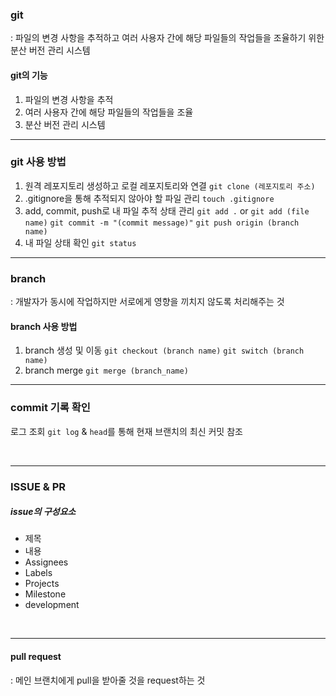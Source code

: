 ### git

: 파일의 변경 사항을 추적하고 여러 사용자 간에 해당 파일들의 작업들을 조율하기 위한 분산 버전 관리 시스템

#### git의 기능

1. 파일의 변경 사항을 추적
2. 여러 사용자 간에 해당 파일들의 작업들을 조율
3. 분산 버전 관리 시스템

---

### git 사용 방법

1. 원격 레포지토리 생성하고 로컬 레포지토리와 연결
   `git clone (레포지토리 주소)`
   <br>
2. .gitignore을 통해 추적되지 않아야 할 파일 관리
   `touch .gitignore`
   <br>
3. add, commit, push로 내 파일 추적 상태 관리
   `git add .` or `git add (file name)`
   `git commit -m "(commit message)"`
   `git push origin (branch name)`
   <br>
4. 내 파일 상태 확인
   `git status`
   <br>

---

### branch

: 개발자가 동시에 작업하지만 서로에게 영향을 끼치지 않도록 처리해주는 것

#### branch 사용 방법

1. branch 생성 및 이동
   `git checkout (branch name)`
   `git switch (branch name)`
   <br>
2. branch merge
   `git merge (branch_name)`
   <br>

---

### commit 기록 확인

로그 조회
`git log` & `head`를 통해 현재 브랜치의 최신 커밋 참조

<br>

---

### ISSUE & PR

##### issue의 구성요소

- 제목
- 내용
- Assignees
- Labels
- Projects
- Milestone
- development

<br>

---

#### pull request

: 메인 브랜치에게 pull을 받아줄 것을 request하는 것
